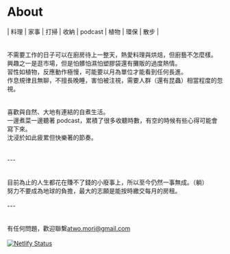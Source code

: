 # About

| 料理 | 家事 | 打掃 | 收納 | podcast | 植物 | 環保 | 散步 |\
\
\
 不需要工作的日子可以在廚房待上一整天，熱愛料理與烘焙，但廚藝不怎麼樣。\
 興趣之一是逛市場，但是怕髒怕濕怕塑膠袋還有攤販的過度熱情。\
 習性如植物，反應動作極慢，可能要以月為單位才能看到任何長進。\
 作息規律且無聊，不擅長晚睡，害怕被注視，需要人群（還有昆蟲）相當程度的忽視。
\
\
\
 喜歡與自然、大地有連結的自煮生活。\
 一邊煮菜一邊聽著 podcast，累積了很多收聽時數，有空的時候有些心得可能會寫下來。\
 沈浸於如此疲累但快樂著的節奏。\
\
\
---\
\
\
 目前為止的人生都花在賺不了錢的小廢事上，所以至今仍然一事無成。（躺）\
 努力不要成為地球的負擔，最大的志願是能按時繳交每月的房租。
\
\
---\
\
\
 有任何問題，歡迎聯繫<a href="mailto:atwo.mori@gmail.com">atwo.mori@gmail.com</a>
\
\
[![Netlify Status](https://api.netlify.com/api/v1/badges/f6740d21-1b94-4000-8d94-c5566fc38736/deploy-status)](https://app.netlify.com/sites/atwo/deploys)
